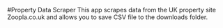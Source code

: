 #Property Data Scraper
This app scrapes data from the UK property site Zoopla.co.uk and allows you to save CSV file to the downloads folder.